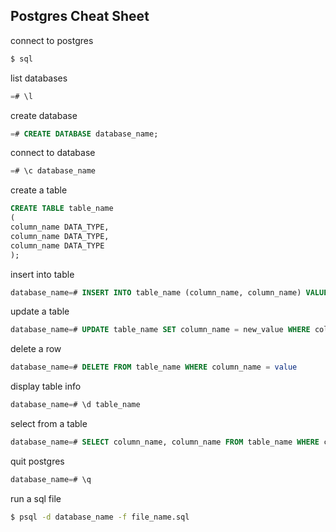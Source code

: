 ## Postgres Cheat Sheet

connect to postgres

```bash
$ sql
```

list databases

```sql
=# \l
```

create database

```sql
=# CREATE DATABASE database_name;
```

connect to database

```sql
=# \c database_name
```

create a table

```sql
CREATE TABLE table_name
(
column_name DATA_TYPE,
column_name DATA_TYPE,
column_name DATA_TYPE
);
```

insert into table

```sql
database_name=# INSERT INTO table_name (column_name, column_name) VALUES ('value', value);
```

update a table

```sql
database_name=# UPDATE table_name SET column_name = new_value WHERE column_name = old_value
```

delete a row

```sql
database_name=# DELETE FROM table_name WHERE column_name = value
```


display table info

```sql
database_name=# \d table_name
```

select from a table

```sql
database_name=# SELECT column_name, column_name FROM table_name WHERE column_name = value
```

quit postgres

```sql
database_name=# \q
```

run a sql file

```bash
$ psql -d database_name -f file_name.sql
```